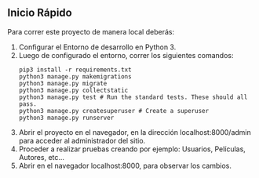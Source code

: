 ## Inicio Rápido
Para correr este proyecto de manera local deberás:
1. Configurar el Entorno de desarrollo en Python 3.
2. Luego de configurado el entorno, correr los siguientes comandos:
   ```
   pip3 install -r requirements.txt
   python3 manage.py makemigrations
   python3 manage.py migrate
   python3 manage.py collectstatic
   python3 manage.py test # Run the standard tests. These should all pass.
   python3 manage.py createsuperuser # Create a superuser
   python3 manage.py runserver
   ```
3. Abrir el proyecto en el navegador, en la dirección localhost:8000/admin para acceder al administrador del sitio.
4. Proceder a realizar pruebas creando por ejemplo: Usuarios, Películas, Autores, etc...
5. Abrir en el navegador localhost:8000, para observar los cambios.

